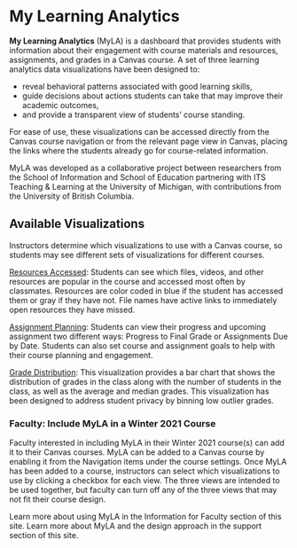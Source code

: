 # My Learning Analytics
**My Learning Analytics** (MyLA) is a dashboard that provides students with information about their engagement with course materials and resources, assignments, and grades in a Canvas course. A set of three learning analytics data visualizations have been designed to:

* reveal behavioral patterns associated with good learning skills,
* guide decisions about actions students can take that may improve their academic outcomes,
* and provide a transparent view of students’ course standing.

For ease of use, these visualizations can be accessed directly from the Canvas course navigation or from the relevant page view in Canvas, placing the links where the students already go for course-related information.

MyLA was developed as a collaborative project between researchers from the School of Information and School of Education partnering with ITS Teaching & Learning at the University of Michigan, with contributions from the University of British Columbia.
## Available Visualizations
Instructors determine which visualizations to use with a Canvas course, so students may see different sets of visualizations for different courses.

[Resources Accessed](resources-accessed.html): Students can see which files, videos, and other resources are popular in the course and accessed most often by classmates. Resources are color coded in blue if the student has accessed them or gray if they have not. File names have active links to immediately open resources they have missed.

[Assignment Planning](assignment-planning.html): Students can view their progress and upcoming assignment two different ways: Progress to Final Grade or Assignments Due by Date. Students can also set course and assignment goals to help with their course planning and engagement.

[Grade Distribution](grade-distribution.html): This visualization provides a bar chart that shows the distribution of grades in the class along with the number of students in the class, as well as the average and median grades. This visualization has been designed to address student privacy by binning low outlier grades.

### Faculty: Include MyLA in a Winter 2021 Course
Faculty interested in including MyLA in their Winter 2021 course(s) can add it to their Canvas courses. MyLA can be added to a Canvas course by enabling it from the Navigation items under the course settings. Once MyLA has been added to a course, instructors can select which visualizations to use by clicking a checkbox for each view. The three views are intended to be used together, but faculty can turn off any of the three views that may not fit their course design.

Learn more about using MyLA in the Information for Faculty section of this site. Learn more about MyLA and the design approach in the support section of this site.

